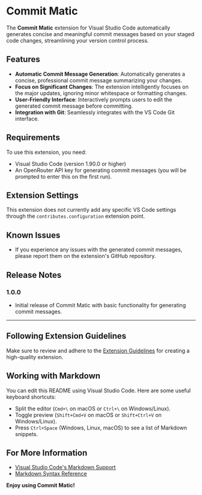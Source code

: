 # Commit Matic

The **Commit Matic** extension for Visual Studio Code automatically generates concise and meaningful commit messages based on your staged code changes, streamlining your version control process.

## Features

- **Automatic Commit Message Generation**: Automatically generates a concise, professional commit message summarizing your changes.
- **Focus on Significant Changes**: The extension intelligently focuses on the major updates, ignoring minor whitespace or formatting changes.
- **User-Friendly Interface**: Interactively prompts users to edit the generated commit message before committing.
- **Integration with Git**: Seamlessly integrates with the VS Code Git interface.

## Requirements

To use this extension, you need:

- Visual Studio Code (version 1.90.0 or higher)
- An OpenRouter API key for generating commit messages (you will be prompted to enter this on the first run).

## Extension Settings

This extension does not currently add any specific VS Code settings through the `contributes.configuration` extension point.

## Known Issues

- If you experience any issues with the generated commit messages, please report them on the extension's GitHub repository.

## Release Notes

### 1.0.0

- Initial release of Commit Matic with basic functionality for generating commit messages.

---

## Following Extension Guidelines

Make sure to review and adhere to the [Extension Guidelines](https://code.visualstudio.com/api/references/extension-guidelines) for creating a high-quality extension.

## Working with Markdown

You can edit this README using Visual Studio Code. Here are some useful keyboard shortcuts:

- Split the editor (`Cmd+\` on macOS or `Ctrl+\` on Windows/Linux).
- Toggle preview (`Shift+Cmd+V` on macOS or `Shift+Ctrl+V` on Windows/Linux).
- Press `Ctrl+Space` (Windows, Linux, macOS) to see a list of Markdown snippets.

## For More Information

- [Visual Studio Code's Markdown Support](http://code.visualstudio.com/docs/languages/markdown)
- [Markdown Syntax Reference](https://help.github.com/articles/markdown-basics/)

**Enjoy using Commit Matic!**
